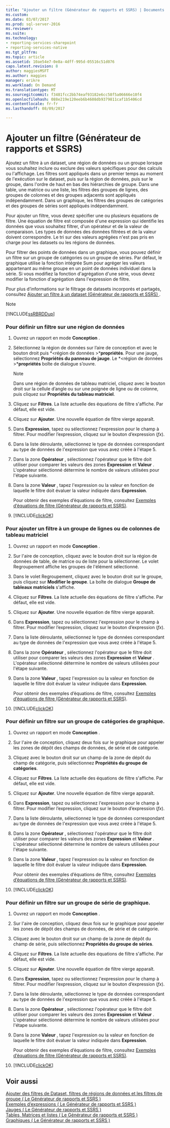 ```yaml
---
title: "Ajouter un filtre (Générateur de rapports et SSRS) | Documents Microsoft"
ms.custom: 
ms.date: 03/07/2017
ms.prod: sql-server-2016
ms.reviewer: 
ms.suite: 
ms.technology:
- reporting-services-sharepoint
- reporting-services-native
ms.tgt_pltfrm: 
ms.topic: article
ms.assetid: 10ae54e7-0e8a-4dff-995d-05516c51d076
caps.latest.revision: 8
author: maggiesMSFT
ms.author: maggies
manager: erikre
ms.workload: On Demand
ms.translationtype: MT
ms.sourcegitcommit: f3481fcc2bb74eaf93182e6cc58f5a06666e10f4
ms.openlocfilehash: 088e219e120eeb6b4608db9379811caf1b5406cd
ms.contentlocale: fr-fr
ms.lasthandoff: 08/09/2017

---
```

# <a name="add-a-filter-report-builder-and-ssrs"></a>Ajouter un filtre (Générateur de rapports et SSRS)
  Ajoutez un filtre à un dataset, une région de données ou un groupe lorsque vous souhaitez inclure ou exclure des valeurs spécifiques pour des calculs ou l'affichage. Les filtres sont appliqués dans un premier temps au moment de l'exécution sur le dataset, puis sur la région de données, puis sur le groupe, dans l'ordre de haut en bas des hiérarchies de groupe. Dans une table, une matrice ou une liste, les filtres des groupes de lignes, des groupes de colonnes et des groupes adjacents sont appliqués indépendamment. Dans un graphique, les filtres des groupes de catégories et des groupes de séries sont appliqués indépendamment.  
  
 Pour ajouter un filtre, vous devez spécifier une ou plusieurs équations de filtre. Une équation de filtre est composée d'une expression qui identifie les données que vous souhaitez filtrer, d'un opérateur et de la valeur de comparaison. Les types de données des données filtrées et de la valeur doivent correspondre. Le tri sur des valeurs agrégées n'est pas pris en charge pour les datasets ou les régions de données.  
  
 Pour filtrer des points de données dans un graphique, vous pouvez définir un filtre sur un groupe de catégories ou un groupe de séries. Par défaut, le graphique utilise la fonction intégrée Sum pour agréger les valeurs appartenant au même groupe en un point de données individuel dans la série. Si vous modifiez la fonction d'agrégation d'une série, vous devez modifier la fonction d'agrégation dans l'expression de filtre.  
  
 Pour plus d’informations sur le filtrage de datasets incorporés et partagés, consultez [Ajouter un filtre à un dataset &#40;Générateur de rapports et SSRS&#41; ](../../reporting-services/report-data/add-a-filter-to-a-dataset-report-builder-and-ssrs.md).  
  
> [!NOTE]  
>  [!INCLUDE[ssRBRDDup](../../includes/ssrbrddup-md.md)]  
  
### <a name="to-set-a-filter-on-a-data-region"></a>Pour définir un filtre sur une région de données  
  
1.  Ouvrez un rapport en mode **Conception** .  
  
2.  Sélectionnez la région de données sur l’aire de conception et avec le bouton droit puis  *\<région de données >***propriétés**. Pour une jauge, sélectionnez **Propriétés du panneau de jauge**. Le  *\<région de données >***propriétés** boîte de dialogue s’ouvre.  
  
    > [!NOTE]  
    >  Dans une région de données de tableau matriciel, cliquez avec le bouton droit sur la cellule d’angle ou sur une poignée de ligne ou de colonne, puis cliquez sur **Propriétés du tableau matriciel**.  
  
3.  Cliquez sur **Filtres**. La liste actuelle des équations de filtre s'affiche. Par défaut, elle est vide.  
  
4.  Cliquez sur **Ajouter**. Une nouvelle équation de filtre vierge apparaît.  
  
5.  Dans **Expression**, tapez ou sélectionnez l'expression pour le champ à filtrer. Pour modifier l’expression, cliquez sur le bouton d’expression (*fx*).  
  
6.  Dans la liste déroulante, sélectionnez le type de données correspondant au type de données de l'expression que vous avez créée à l'étape 5.  
  
7.  Dans la zone **Opérateur** , sélectionnez l'opérateur que le filtre doit utiliser pour comparer les valeurs des zones **Expression** et **Valeur** . L'opérateur sélectionné détermine le nombre de valeurs utilisées pour l'étape suivante.  
  
8.  Dans la zone **Valeur** , tapez l'expression ou la valeur en fonction de laquelle le filtre doit évaluer la valeur indiquée dans **Expression**.  
  
     Pour obtenir des exemples d’équations de filtre, consultez [Exemples d’équations de filtre &#40;Générateur de rapports et SSRS&#41;](../../reporting-services/report-design/filter-equation-examples-report-builder-and-ssrs.md).  
  
9. [!INCLUDE[clickOK](../../includes/clickok-md.md)]  
  
### <a name="to-set-a-filter-on-a-tablix-row-or-column-group"></a>Pour ajouter un filtre à un groupe de lignes ou de colonnes de tableau matriciel  
  
1.  Ouvrez un rapport en mode **Conception** .  
  
2.  Sur l'aire de conception, cliquez avec le bouton droit sur la région de données de table, de matrice ou de liste pour la sélectionner. Le volet Regroupement affiche les groupes de l'élément sélectionné.  
  
3.  Dans le volet Regroupement, cliquez avec le bouton droit sur le groupe, puis cliquez sur **Modifier le groupe**. La boîte de dialogue **Groupe de tableaux matriciels** s'affiche.  
  
4.  Cliquez sur **Filtres**. La liste actuelle des équations de filtre s'affiche. Par défaut, elle est vide.  
  
5.  Cliquez sur **Ajouter**. Une nouvelle équation de filtre vierge apparaît.  
  
6.  Dans **Expression**, tapez ou sélectionnez l'expression pour le champ à filtrer. Pour modifier l’expression, cliquez sur le bouton d’expression (*fx*).  
  
7.  Dans la liste déroulante, sélectionnez le type de données correspondant au type de données de l'expression que vous avez créée à l'étape 5.  
  
8.  Dans la zone **Opérateur** , sélectionnez l'opérateur que le filtre doit utiliser pour comparer les valeurs des zones **Expression** et **Valeur** . L'opérateur sélectionné détermine le nombre de valeurs utilisées pour l'étape suivante.  
  
9. Dans la zone **Valeur** , tapez l'expression ou la valeur en fonction de laquelle le filtre doit évaluer la valeur indiquée dans **Expression**.  
  
     Pour obtenir des exemples d’équations de filtre, consultez [Exemples d’équations de filtre &#40;Générateur de rapports et SSRS&#41;](../../reporting-services/report-design/filter-equation-examples-report-builder-and-ssrs.md).  
  
10. [!INCLUDE[clickOK](../../includes/clickok-md.md)]  
  
### <a name="to-set-a-filter-on-a-chart-category-group"></a>Pour définir un filtre sur un groupe de catégories de graphique.  
  
1.  Ouvrez un rapport en mode **Conception** .  
  
2.  Sur l'aire de conception, cliquez deux fois sur le graphique pour appeler les zones de dépôt des champs de données, de série et de catégorie.  
  
3.  Cliquez avec le bouton droit sur un champ de la zone de dépôt du champ de catégorie, puis sélectionnez **Propriétés du groupe de catégories**.  
  
4.  Cliquez sur **Filtres**. La liste actuelle des équations de filtre s'affiche. Par défaut, elle est vide.  
  
5.  Cliquez sur **Ajouter**. Une nouvelle équation de filtre vierge apparaît.  
  
6.  Dans **Expression**, tapez ou sélectionnez l'expression pour le champ à filtrer. Pour modifier l’expression, cliquez sur le bouton d’expression (*fx*).  
  
7.  Dans la liste déroulante, sélectionnez le type de données correspondant au type de données de l'expression que vous avez créée à l'étape 5.  
  
8.  Dans la zone **Opérateur** , sélectionnez l'opérateur que le filtre doit utiliser pour comparer les valeurs des zones **Expression** et **Valeur** . L'opérateur sélectionné détermine le nombre de valeurs utilisées pour l'étape suivante.  
  
9. Dans la zone **Valeur** , tapez l'expression ou la valeur en fonction de laquelle le filtre doit évaluer la valeur indiquée dans **Expression**.  
  
     Pour obtenir des exemples d’équations de filtre, consultez [Exemples d’équations de filtre &#40;Générateur de rapports et SSRS&#41;](../../reporting-services/report-design/filter-equation-examples-report-builder-and-ssrs.md).  
  
10. [!INCLUDE[clickOK](../../includes/clickok-md.md)]  
  
### <a name="to-set-a-filter-on-a-chart-series-group"></a>Pour définir un filtre sur un groupe de série de graphique.  
  
1.  Ouvrez un rapport en mode **Conception** .  
  
2.  Sur l'aire de conception, cliquez deux fois sur le graphique pour appeler les zones de dépôt des champs de données, de série et de catégorie.  
  
3.  Cliquez avec le bouton droit sur un champ de la zone de dépôt du champ de série, puis sélectionnez **Propriétés du groupe de séries**.  
  
4.  Cliquez sur **Filtres**. La liste actuelle des équations de filtre s'affiche. Par défaut, elle est vide.  
  
5.  Cliquez sur **Ajouter**. Une nouvelle équation de filtre vierge apparaît.  
  
6.  Dans **Expression**, tapez ou sélectionnez l'expression pour le champ à filtrer. Pour modifier l’expression, cliquez sur le bouton d’expression (*fx*).  
  
7.  Dans la liste déroulante, sélectionnez le type de données correspondant au type de données de l'expression que vous avez créée à l'étape 5.  
  
8.  Dans la zone **Opérateur** , sélectionnez l'opérateur que le filtre doit utiliser pour comparer les valeurs des zones **Expression** et **Valeur** . L'opérateur sélectionné détermine le nombre de valeurs utilisées pour l'étape suivante.  
  
9. Dans la zone **Valeur** , tapez l'expression ou la valeur en fonction de laquelle le filtre doit évaluer la valeur indiquée dans **Expression**.  
  
     Pour obtenir des exemples d’équations de filtre, consultez [Exemples d’équations de filtre &#40;Générateur de rapports et SSRS&#41;](../../reporting-services/report-design/filter-equation-examples-report-builder-and-ssrs.md).  
  
10. [!INCLUDE[clickOK](../../includes/clickok-md.md)]  
  
## <a name="see-also"></a>Voir aussi  
 [Ajouter des filtres de Dataset, filtres de régions de données et les filtres de groupe &#40; Le Générateur de rapports et SSRS &#41;](../../reporting-services/report-design/add-dataset-filters-data-region-filters-and-group-filters.md)   
 [Exemples d’expressions &#40; Le Générateur de rapports et SSRS &#41;](../../reporting-services/report-design/expression-examples-report-builder-and-ssrs.md)   
 [Jauges &#40; Le Générateur de rapports et SSRS &#41;](../../reporting-services/report-design/gauges-report-builder-and-ssrs.md)   
 [Tables, Matrices et listes &#40; Le Générateur de rapports et SSRS &#41;](../../reporting-services/report-design/tables-matrices-and-lists-report-builder-and-ssrs.md)   
 [Graphiques &#40; Le Générateur de rapports et SSRS &#41;](../../reporting-services/report-design/charts-report-builder-and-ssrs.md)  
  
  

